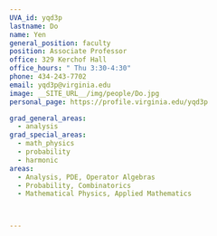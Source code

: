 ```yaml
---
UVA_id: yqd3p
lastname: Do
name: Yen
general_position: faculty
position: Associate Professor
office: 329 Kerchof Hall
office_hours: " Thu 3:30-4:30"
phone: 434-243-7702
email: yqd3p@virginia.edu
image: __SITE_URL__/img/people/Do.jpg
personal_page: https://profile.virginia.edu/yqd3p

grad_general_areas:
  - analysis
grad_special_areas:
  - math_physics
  - probability
  - harmonic
areas:
  - Analysis, PDE, Operator Algebras
  - Probability, Combinatorics
  - Mathematical Physics, Applied Mathematics



---
```

